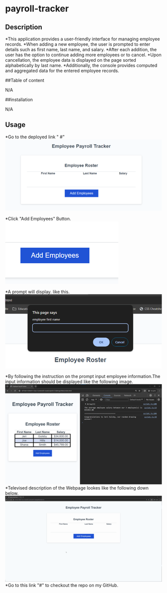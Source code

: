 # payroll-tracker

## Description

*This application provides a user-friendly interface for managing employee records.
*When adding a new employee, the user is prompted to enter details such as first name, last name, and salary.
*After each addition, the user has the option to continue adding more employees or to cancel.
*Upon cancellation, the employee data is displayed on the page sorted alphabetically by last name.
*Additionally, the console provides computed and aggregated data for the entered employee records.

##Table of content

N/A

##installation

N/A

## Usage

*Go to the deployed link " #" 
![Live Webpage](./assets/images/Deployed%20page.png)

*Click "Add Employees" Button.
![Add button](./assets/images/add-button.png)

*A prompt will display. like this.
![Prompt](./assets/images/prompt.png)

*By following the instruction on the prompt input employee information.The input information should be displayed  like the following image.
![final output on the Webpage](./assets/images/endresult.png)
*Televised description of the Webpage lookes like the following down below.
![display of the Webpage](./assets/images/functionality-video.gif)
*Go to this link "#" to checkout the repo on my GitHub.
